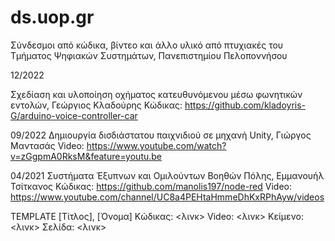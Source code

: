 # ds.uop.gr


Σύνδεσμοι από κώδικα, βίντεο και άλλο υλικό από πτυχιακές του Τμήματος Ψηφιακών Συστημάτων, Πανεπιστημίου Πελοποννήσου

12/2022

Σχεδίαση και υλοποίηση οχήματος κατευθυνόμενου μέσω φωνητικών εντολών, Γεώργιος Κλαδούρης
Κώδικας: https://github.com/kladoyris-G/arduino-voice-controller-car

09/2022
Δημιουργία δισδιάστατου παιχνιδιού σε μηχανή Unity, Γιώργος Μαντασάς
Video: https://www.youtube.com/watch?v=zGgpmA0RksM&feature=youtu.be

04/2021
Συστήματα Έξυπνων και Ομιλούντων Βοηθών Πόλης, Εμμανουήλ Τσίτκανος
Κώδικας: https://github.com/manolis197/node-red
Video: https://www.youtube.com/channel/UC8a4PEHtaHmmeDhKxRPhAyw/videos

TEMPLATE
[Τίτλος], [Όνομα]
Κώδικας: <λινκ>
Video: <λινκ>
Κείμενο: <λινκ>
Σελίδα: <λινκ>
